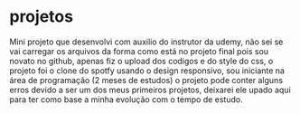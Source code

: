 # projetos
Mini projeto que desenvolvi com auxilio do instrutor da udemy, não sei se vai carregar os arquivos da forma como está no projeto final pois sou novato no github, apenas fiz o upload dos codigos e do style do css, o projeto foi o clone do spotfy usando o design responsivo, sou iniciante na área de programação (2 meses de estudos) o projeto pode conter alguns erros devido a ser um dos meus primeiros projetos, deixarei ele upado aqui para ter como base a minha evolução com o tempo de estudo.
